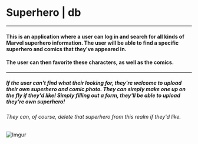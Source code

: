 # Superhero | db
---

#### This is an application where a user can log in and search for all kinds of Marvel superhero information. The user will be able to find a specific superhero and comics that they've appeared in.

#### The user can then favorite these characters, as well as the comics.
---

##### If the user can't find what their looking for, they're welcome to upload their own superhero and comic photo. They can simply make one up on the fly if they'd like! Simply filling out a form, they'll be able to upload they're own superhero!

###### They can, of course, delete that superhero from this realm if they'd like.










![Imgur](http://i.imgur.com/yax9aj9.png)
